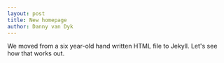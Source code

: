 ```yaml
---
layout: post
title: New homepage
author: Danny van Dyk
---
```


We moved from a six year-old hand written HTML file to Jekyll. Let's see how that works
out.
